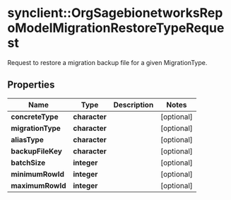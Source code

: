 # synclient::OrgSagebionetworksRepoModelMigrationRestoreTypeRequest

Request to restore a migration backup file for a given MigrationType.

## Properties
Name | Type | Description | Notes
------------ | ------------- | ------------- | -------------
**concreteType** | **character** |  | [optional] 
**migrationType** | **character** |  | [optional] 
**aliasType** | **character** |  | [optional] 
**backupFileKey** | **character** |  | [optional] 
**batchSize** | **integer** |  | [optional] 
**minimumRowId** | **integer** |  | [optional] 
**maximumRowId** | **integer** |  | [optional] 


